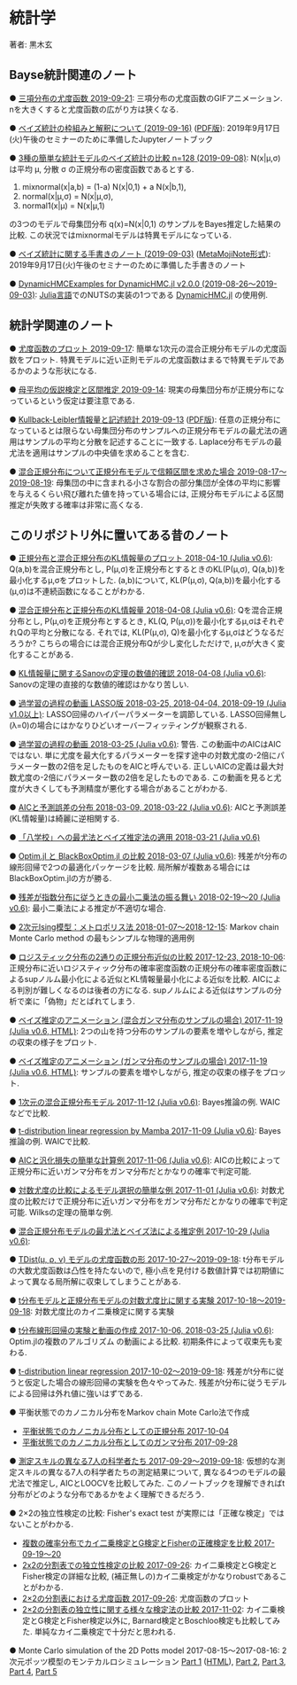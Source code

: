 # 統計学

著者: 黒木玄

## Bayse統計関連のノート

● [三項分布の尤度函数 2019-09-21](https://nbviewer.jupyter.org/github/genkuroki/Statistics/blob/master/likelihood%20functions%20of%20trinomial%20distributions.ipynb): 三項分布の尤度函数のGIFアニメーション. nを大きくすると尤度函数の広がり方は狭くなる.

● [ベイズ統計の枠組みと解釈について (2019-09-16)](https://nbviewer.jupyter.org/github/genkuroki/Statistics/blob/master/Introduction%20to%20Bayesian%20Statistics.ipynb) ([PDF版](https://genkuroki.github.io/documents/Statistics/Introduction%20to%20Bayesian%20Statistics.pdf)): 2019年9月17日(火)午後のセミナーのために準備したJupyterノートブック

● [3種の簡単な統計モデルのベイズ統計の比較 n=128 (2019-09-08)](https://nbviewer.jupyter.org/github/genkuroki/Statistics/blob/master/Comparison%20the%20mixnormal%2C%20normal1%2C%20and%20normal%20models%20by%20samples%20of%20size%20128.ipynb): N(x|μ,σ) は平均 μ, 分散 σ の正規分布の密度函数であるとする. 

1. mixnormal(x|a,b) = (1-a) N(x|0,1) + a N(x|b,1),
2. normal(x|μ,σ) = N(x|μ,σ),
3. normal1(x|μ) = N(x|μ,1)

の3つのモデルで母集団分布 q(x)=N(x|0,1) のサンプルをBayes推定した結果の比較.  この状況ではmixnormalモデルは特異モデルになっている.

● [ベイズ統計に関する手書きのノート (2019-09-03)](https://genkuroki.github.io/documents/2019-09-03_BayesianStatistics.pdf) ([MetaMojiNote形式](2019-09-03_BayesianStatistics.atdoc)): 2019年9月17日(火)午後のセミナーのために準備した手書きのノート

● [DynamicHMCExamples for DynamicHMC.jl v2.0.0 (2019-08-26～2019-09-03)](https://nbviewer.jupyter.org/github/genkuroki/Statistics/blob/master/DynamicHMCExamples%20for%20DynamicHMC.jl%20v2.0.0.ipynb): [Julia言語](https://julialang.org/)でのNUTSの実装の1つである [DynamicHMC.jl](https://github.com/tpapp/DynamicHMC.jl) の使用例.

## 統計学関連のノート

● [尤度函数のプロット 2019-09-17](https://nbviewer.jupyter.org/github/genkuroki/Statistics/blob/master/likelihood%20functions%20of%20mixture%20normal%20distributions.ipynb): 簡単な1次元の混合正規分布モデルの尤度函数をプロット. 特異モデルに近い正則モデルの尤度函数はまるで特異モデルであるかのような形状になる.

● [母平均の仮説検定と区間推定 2019-09-14](https://nbviewer.jupyter.org/github/genkuroki/Statistics/blob/master/Hypothesis%20test%20and%20interval%20estimation%20for%20population%20mean.ipynb): 現実の母集団分布が正規分布になっているという仮定は要注意である.

● [Kullback-Leibler情報量と記述統計 2019-09-13](https://nbviewer.jupyter.org/github/genkuroki/Statistics/blob/master/KL%20information%20and%20descriptive%20statistics.ipynb) ([PDF版](https://genkuroki.github.io/documents/Statistics/KL%20information%20and%20descriptive%20statistics.pdf)): 任意の正規分布になっているとは限らない母集団分布のサンプルへの正規分布モデルの最尤法の適用はサンプルの平均と分散を記述することに一致する. Laplace分布モデルの最尤法を適用はサンプルの中央値を求めることを含む.

● [混合正規分布について正規分布モデルで信頼区間を求めた場合 2019-08-17～2019-08-19](https://nbviewer.jupyter.org/github/genkuroki/Statistics/blob/master/%E6%B7%B7%E5%90%88%E6%AD%A3%E8%A6%8F%E5%88%86%E5%B8%83%E3%81%AB%E3%81%A4%E3%81%84%E3%81%A6%E6%AD%A3%E8%A6%8F%E5%88%86%E5%B8%83%E3%83%A2%E3%83%87%E3%83%AB%E3%81%A7%E4%BF%A1%E9%A0%BC%E5%8C%BA%E9%96%93%E3%82%92%E6%B1%82%E3%82%81%E3%81%9F%E5%A0%B4%E5%90%88.ipynb): 母集団の中に含まれる小さな割合の部分集団が全体の平均に影響を与えるくらい飛び離れた値を持っている場合には, 正規分布モデルによる区間推定が失敗する確率は非常に高くなる.

## このリポジトリ外に置いてある昔のノート

● [正規分布と混合正規分布のKL情報量のプロット 2018-04-10 (Julia v0.6)](https://nbviewer.jupyter.org/gist/genkuroki/b4697ce70f356cebd27e784fe556263f): Q(a,b)を混合正規分布とし, P(μ,σ)を正規分布とするときのKL(P(μ,σ), Q(a,b))を最小化するμ,σをプロットした. (a,b)について, KL(P(μ,σ), Q(a,b))を最小化する(μ,σ)は不連続函数になることがわかる.

● [混合正規分布と正規分布のKL情報量 2018-04-08 (Julia v0.6)](https://nbviewer.jupyter.org/gist/genkuroki/34a79d95cd150150a33029f89389be43): Qを混合正規分布とし, P(μ,σ)を正規分布とするとき, KL(Q, P(μ,σ))を最小化するμ,σはそれぞれQの平均と分散になる. それでは, KL(P(μ,σ), Q)を最小化するμ,σはどうなるだろうか? こちらの場合には混合正規分布Qが少し変化しただけで, μ,σが大きく変化することがある.

● [KL情報量に関するSanovの定理の数値的確認 2018-04-08 (Julia v0.6)](https://nbviewer.jupyter.org/gist/genkuroki/73583088dc80a23f4673a7d3131482fc): Sanovの定理の直接的な数値的確認はかなり苦しい.

● [過学習の過程の動画 LASSO版 2018-03-25, 2018-04-04, 2018-09-19 (Julia v1.0以上)](https://nbviewer.jupyter.org/gist/genkuroki/c08b416648d4d7db4948ffac6abeadfd): LASSO回帰のハイパーパラメーターを調節している.  LASSO回帰無し(λ=0)の場合にはかなりひどいオーバーフィッティングが観察される.

● [過学習の過程の動画 2018-03-25 (Julia v0.6)](https://nbviewer.jupyter.org/gist/genkuroki/c440bc748ba230921c1a1f3613053b21): 警告. この動画中のAICはAICではない. 単に尤度を最大化するパラメーターを探す途中の対数尤度の-2倍にパラメーター数の2倍を足したものをAICと呼んでいる. 正しいAICの定義は最大対数尤度の-2倍にパラメーター数の2倍を足したものである.  この動画を見ると尤度が大きくしても予測精度が悪化する場合があることがわかる.

● [AICと予測誤差の分布 2018-03-09, 2018-03-22 (Julia v0.6)](https://nbviewer.jupyter.org/gist/genkuroki/1f0fd84bcf23a5269a7fb9ba90027e0d): AICと予測誤差(KL情報量)は綺麗に逆相関する.

● [「八学校」への最尤法とベイズ推定法の適用 2018-03-21 (Julia v0.6)](https://nbviewer.jupyter.org/gist/genkuroki/922c2997146ceb154eec43b89001634d)

● [Optim.jl と BlackBoxOptim.jl の比較 2018-03-07 (Julia v0.6)](https://nbviewer.jupyter.org/gist/genkuroki/0de1b5a82d6a539d97ba4321c3df48fc): 残差がt分布の線形回帰で2つの最適化パッケージを比較. 局所解が複数ある場合にはBlackBoxOptim.jlの方が勝る.

● [残差が指数分布に従うときの最小二乗法の振る舞い 2018-02-19～20 (Julia v0.6)](https://nbviewer.jupyter.org/gist/genkuroki/8f41a876ec9a7e5e18dfb8074e300077): 最小二乗法による推定が不適切な場合.

● [2次元Ising模型：メトロポリス法 2018-01-07～2018-12-15](https://nbviewer.jupyter.org/gist/genkuroki/057814687dcba128ecc2f830dad6e64f): Markov chain Monte Carlo method の最もシンプルな物理的適用例

● [ロジスティック分布の2通りの正規分布近似の比較 2017-12-23, 2018-10-06](https://nbviewer.jupyter.org/gist/genkuroki/96b0508a5773035e3a5247beff1d4f99): 正規分布に近いロジスティック分布の確率密度函数の正規分布の確率密度函数によるsupノルム最小化による近似とKL情報量最小化による近似を比較.  AICによる判別が難しくなるのは後者の方になる.  supノルムによる近似はサンプルの分析で楽に「偽物」だとばれてしまう.

● [ベイズ推定のアニメーション (混合ガンマ分布のサンプルの場合) 2017-11-19 (Julia v0.6, HTML)](https://genkuroki.github.io/documents/Jupyter/Animation%20of%20Bayesian%20estimation%20(Mixture%20Gamma%20Sample%20Case).html): 2つの山を持つ分布のサンプルの要素を増やしながら, 推定の収束の様子をプロット.

● [ベイズ推定のアニメーション (ガンマ分布のサンプルの場合) 2017-11-19 (Julia v0.6, HTML)](https://genkuroki.github.io/documents/Jupyter/Animation%20of%20Bayesian%20estimation%20(Gamma%20Sample%20Case).html): サンプルの要素を増やしながら, 推定の収束の様子をプロット.

● [1次元の混合正規分布モデル 2017-11-12 (Julia v0.6)](https://nbviewer.jupyter.org/gist/genkuroki/42106c9574766a86e8f7f375e039df76): Bayes推論の例. WAICなどで比較.

● [t-distribution linear regression by Mamba 2017-11-09 (Julia v0.6)](https://nbviewer.jupyter.org/gist/genkuroki/1c9f3c342167ccf01dd583857fd97b35): Bayes推論の例. WAICで比較.

● [AICと汎化損失の簡単な計算例 2017-11-06 (Julia v0.6)](https://nbviewer.jupyter.org/gist/genkuroki/17f19359e475fb01cae47dbf65d4b574/Simple%20examples%20of%20AICs%20and%20generalization%20losses.ipynb): AICの比較によって正規分布に近いガンマ分布をガンマ分布だとかなりの確率で判定可能.

● [対数尤度の比較によるモデル選択の簡単な例 2017-11-01 (Julia v0.6)](https://nbviewer.jupyter.org/gist/genkuroki/17f19359e475fb01cae47dbf65d4b574/Simple%20example%20of%20model%20selection%20by%20comparison%20of%20log-likelihood%20ratios.ipynb): 対数尤度の比較だけで正規分布に近いガンマ分布をガンマ分布だとかなりの確率で判定可能. Wilksの定理の簡単な例.

● [混合正規分布モデルの最尤法とベイズ法による推定例 2017-10-29 (Julia v0.6)](https://nbviewer.jupyter.org/gist/genkuroki/5a29679b0ecece1a155c93ce1ab00ee4): 

● [TDist(μ, ρ, ν) モデルの尤度函数の形 2017-10-27～2019-09-18](https://nbviewer.jupyter.org/gist/genkuroki/32fe4cbb13fae90aa697f54355df6767?flush_cache=true): t分布モデルの大数尤度函数は凸性を持たないので, 極小点を見付ける数値計算では初期値によって異なる局所解に収束してしまうことがある.

● [t分布モデルと正規分布モデルの対数尤度比に関する実験 2017-10-18～2019-09-18](https://nbviewer.jupyter.org/gist/genkuroki/37e06943aa91f0d7db65dc40052367e9): 対数尤度比のカイ二乗検定に関する実験

● [t分布線形回帰の実験と動画の作成 2017-10-06, 2018-03-25 (Julia v0.6)](https://nbviewer.jupyter.org/urls/genkuroki.github.io/documents/Jupyter/Animation%20of%20t-distribution%20regression.ipynb): Optim.jlの複数のアルゴリズム
の動画による比較. 初期条件によって収束先も変わる.

● [t-distribution linear regression 2017-10-02～2019-09-18](https://nbviewer.jupyter.org/gist/genkuroki/6897ddc41f69566112675a13962d9187): 残差がt分布に従うと仮定した場合の線形回帰の実験を色々やってみた.  残差がt分布に従うモデルによる回帰は外れ値に強いはずである.

● 平衡状態でのカノニカル分布をMarkov chain Mote Carlo法で作成

* [平衡状態でのカノニカル分布としての正規分布 2017-10-04](https://nbviewer.jupyter.org/gist/genkuroki/fe7fa7d7446fd02cf1106374e8128624)
* [平衡状態でのカノニカル分布としてのガンマ分布 2017-09-28](https://nbviewer.jupyter.org/gist/genkuroki/3b5566ee3f2fe9620a85bc41ee988b35/%E5%B9%B3%E8%A1%A1%E7%8A%B6%E6%85%8B%E3%81%A7%E3%81%AE%E3%82%AB%E3%83%8E%E3%83%8B%E3%82%AB%E3%83%AB%E5%88%86%E5%B8%83%E3%81%A8%E3%81%97%E3%81%A6%E3%81%AE%E3%82%AC%E3%83%B3%E3%83%9E%E5%88%86%E5%B8%83.ipynb)

● [測定スキルの異なる7人の科学者たち 2017-09-29～2019-09-18](https://nbviewer.jupyter.org/gist/genkuroki/bc35fc074dff611b1284942758a285fc): 仮想的な測定スキルの異なる7人の科学者たちの測定結果について, 異なる4つのモデルの最尤法で推定し, AICとLOOCVを比較してみた. このノートブックを理解できればt分布がどのような分布であるかをよく理解できるだろう.

● 2×2の独立性検定の比較: Fisher's exact test が実際には「正確な検定」ではないことがわかる.

* [複数の確率分布でカイ二乗検定とG検定とFisherの正確検定を比較 2017-09-19～20](https://nbviewer.jupyter.org/gist/genkuroki/7c52b10fc6cdb254c8227f4fb0a47e0d)
* [2x2の分割表での独立性検定の比較 2017-09-26](https://nbviewer.jupyter.org/gist/genkuroki/1dd6d1ee5b473435a2027d221c560640): カイ二乗検定とG検定とFisher検定の詳細な比較, (補正無しの)カイ二乗検定がかなりrobustであることがわかる.
* [2×2の分割表における尤度函数 2017-09-26](https://nbviewer.jupyter.org/gist/genkuroki/a3034d25a429b590d96c486064e53c8b): 尤度函数のプロット
* [2×2の分割表の独立性に関する様々な検定法の比較 2017-11-02](https://nbviewer.jupyter.org/gist/genkuroki/3935a24dcfcb0fa4da46a0a3955158d8): カイ二乗検定とG検定とFisher検定以外に, Barnard検定とBoschloo検定も比較してみた. 単純なカイ二乗検定で十分だと思われる.

● Monte Carlo simulation of the 2D Potts model 2017-08-15～2017-08-16: 2次元ポッツ模型のモンテカルロシミュレーション
[Part 1](https://nbviewer.jupyter.org/gist/genkuroki/f01626c723efeaaed7f396ca8b9eaef1)
([HTML](https://genkuroki.github.io/documents/Jupyter/Monte%20Carlo%20simulation%20of%20the%202D%20Potts%20model%20-%20Part%201.html)),
[Part 2](https://nbviewer.jupyter.org/gist/genkuroki/6deedf25cdcff6f7afe56c89bc342ef9), 
[Part 3](https://nbviewer.jupyter.org/gist/genkuroki/fd45cae92c0cb6e972ab3ed313beb4e3), 
[Part 4](https://nbviewer.jupyter.org/gist/genkuroki/3fe61da186194d3ed6b2bbd9d690e024),
[Part 5](https://nbviewer.jupyter.org/gist/genkuroki/a16313f5ec1ebddc171e00738cf1b38b)
